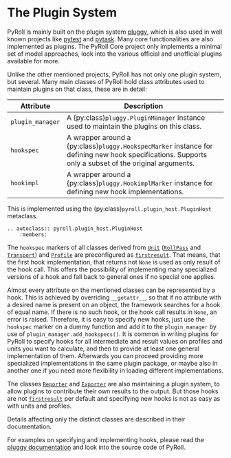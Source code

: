 # The Plugin System

PyRoll is mainly built on the plugin system [pluggy](https://pluggy.readthedocs.io), which is also used in well known
projects like [pytest](https://docs.pytest.org) and [pytask](https://pytask-dev.readthedocs.io). Many core
functionalities are also implemented as plugins. The PyRoll Core project only implements a minimal set of model
approaches, look into the various official and unofficial plugins available for more.

Unlike the other mentioned projects, PyRoll has not only one plugin system, but several. Many main classes of PyRoll
hold class attributes used to maintain plugins on that class, these are in detail:

| Attribute        | Description                                                                                                                                           |
|------------------|-------------------------------------------------------------------------------------------------------------------------------------------------------|
| `plugin_manager` | A {py:class}`pluggy.PluginManager` instance used to maintain the plugins on this class.                                                               |
| `hookspec`       | A wrapper around a {py:class}`pluggy.HookspecMarker` instance for defining new hook specifications. Supports only a subset of the original arguments. |
| `hookimpl`       | A wrapper around a {py:class}`pluggy.HookimplMarker` instance for defining new hook implementations.                                                  |

This is implemented using the {py:class}`pyroll.plugin_host.PluginHost` metaclass.

```{eval-rst}
.. autoclass:: pyroll.plugin_host.PluginHost
    :members:
```

The `hookspec` markers of all classes derived from [`Unit`](units.md) ([`RollPass`](units.md#roll-passes)
and [`Transport`](units.md#transports)) and [`Profile`](profile.md) are preconfigured
as [`firstresult`](https://pluggy.readthedocs.io/en/stable/#first-result-only). That means, that the first hook
implementation, that returns not `None` is used as only result of the hook call. This offers the possibility of
implementing many specialized versions of a hook and fall back to general ones if no special one applies.

Almost every attribute on the mentioned classes can be represented by a hook. This is achieved by
overriding `__getattr__`, so that if no attribute with a desired name is present on an object, the framework searches
for a hook of equal name. If there is no such hook, or the hook call results in `None`, an error is raised. Therefore,
it is easy to specify new hooks, just use the `hookspec` marker on a dummy function and add it to the `plugin_manager`
by use of `plugin_manager.add_hookspecs()`. It is common in writing plugins for PyRoll to specify hooks for all
intermediate and result values on profiles and units you want to calculate, and then to provide at least one general
implementation of them. Afterwards you can proceed providing more specialized implementations in the same plugin
package, or maybe also in another one if you need more flexibility in loading different implementations.

The classes [`Reporter`](report.md) and [`Exporter`](export.md) are also maintaining a plugin system, to allow plugins to
contribute their own results to the output. But those hooks are
not [`firstresult`](https://pluggy.readthedocs.io/en/stable/#first-result-only) per default and specifying new hooks is
not as easy as with units and profiles.

Details affecting only the distinct classes are described in their documentation.

For examples on specifying and implementing hooks, please read the [pluggy documentation](https://pluggy.readthedocs.io)
and look into the source code of PyRoll.